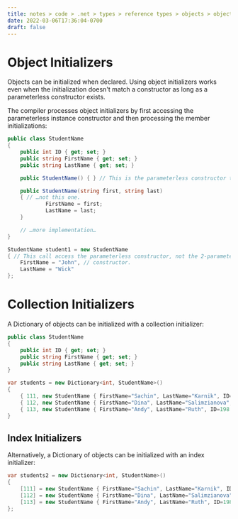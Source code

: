 ```yaml
---
title: notes > code > .net > types > reference types > objects > object and collection initializers
date: 2022-03-06T17:36:04-0700
draft: false
---
```

# Object Initializers
Objects can be initialized when declared. Using object initializers works even when the initialization doesn't match a constructor as long as a parameterless constructor exists.  

The compiler processes object initializers by first accessing the parameterless instance constructor and then processing the member initializations:

```cs
public class StudentName 
{
    public int ID { get; set; }
    public string FirstName { get; set; }
    public string LastName { get; set; }

    public StudentName() { } // This is the parameterless constructor that is accessed…

    public StudentName(string first, string last) 
    { // …not this one.
            FirstName = first;
            LastName = last;
    }

    // …more implementation…
}

StudentName student1 = new StudentName 
{ // This call access the parameterless constructor, not the 2-parameter
    FirstName = "John", // constructor.
    LastName = "Wick"
};
```

# Collection Initializers
A Dictionary of objects can be initialized with a collection initializer:

```cs
public class StudentName 
{
    public int ID { get; set; }
    public string FirstName { get; set; }
    public string LastName { get; set; }
}

var students = new Dictionary<int, StudentName>() 
{
    { 111, new StudentName { FirstName="Sachin", LastName="Karnik", ID=211 } },
    { 112, new StudentName { FirstName="Dina", LastName="Salimzianova", ID=317 } },
    { 113, new StudentName { FirstName="Andy", LastName="Ruth", ID=198 } }
}
```

## Index Initializers
Alternatively, a Dictionary of objects can be initialized with an index initializer:
```cs
var students2 = new Dictionary<int, StudentName>() 
{
    [111] = new StudentName { FirstName="Sachin", LastName="Karnik", ID=211 },
    [112] = new StudentName { FirstName="Dina", LastName="Salimzianova", ID=317 } ,
    [113] = new StudentName { FirstName="Andy", LastName="Ruth", ID=198 }
};
```